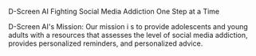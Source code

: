 D-Screen AI
Fighting Social Media Addiction One Step at a Time

D-Screen AI's Mission:
Our mission i s to provide adolescents and young adults with a resources that assesses the level of social media addiction, provides personalized reminders, and personalized advice.

